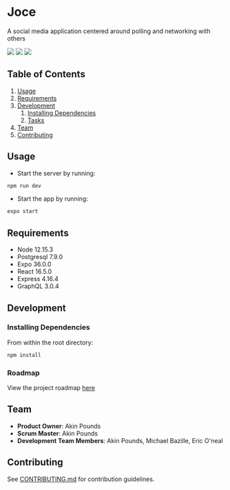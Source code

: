 # Joce
  A social media application centered around polling and networking with others
  
  ![](https://res.cloudinary.com/https-pilot-tune-herokuapp-com/image/upload/v1602265727/template_primary_2_czke5t.png)
  ![](https://res.cloudinary.com/https-pilot-tune-herokuapp-com/image/upload/v1602265364/template_primary_1_hwczzv.jpg)
  ![](https://res.cloudinary.com/https-pilot-tune-herokuapp-com/image/upload/v1602265355/template_primary_rl6pu2.png)
  

## Table of Contents

1. [Usage](#Usage)
1. [Requirements](#requirements)
1. [Development](#development)
    1. [Installing Dependencies](#installing-dependencies)
    1. [Tasks](#tasks)
1. [Team](#team)
1. [Contributing](#contributing) 


## Usage

- Start the server by running: 

```sh
npm run dev
```

- Start the app by running: 
```sh
expo start
```

## Requirements

- Node 12.15.3
- Postgresql 7.9.0
- Expo 36.0.0
- React 16.5.0
- Express 4.16.4
- GraphQL 3.0.4

## Development

### Installing Dependencies

From within the root directory:

```sh
npm install
```

### Roadmap

View the project roadmap [here](https://github.com/serverusnola/Guardian/issues)

## Team

  - __Product Owner__: Akin Pounds
  - __Scrum Master__: Akin Pounds
  - __Development Team Members__: Akin Pounds, Michael Bazille, Eric O'neal


## Contributing

See [CONTRIBUTING.md](https://github.com/serverusnola/Guardian/blob/master/CONTRIBUTING.md) for contribution guidelines.
